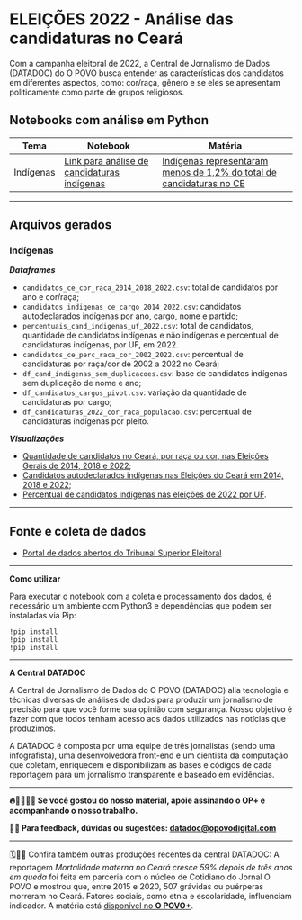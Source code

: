 # ELEIÇÕES 2022 - Análise das candidaturas no Ceará

Com a campanha eleitoral de 2022, a Central de Jornalismo de Dados (DATADOC) do O POVO busca entender as características dos candidatos em diferentes aspectos, como: cor/raça, gênero e se eles se apresentam politicamente como parte de grupos religiosos.

## Notebooks com análise em Python

| Tema | Notebook | Matéria | 
| -------- | -------- | -------- |
| Indígenas     | [Link para análise de candidaturas indígenas](https://github.com/datadoc-opovo/candidaturas-eleicoes-2022/blob/main/Candidaturas_no_CE_ind%C3%ADgenas.ipynb)  | [Indígenas representaram menos de 1,2% do total de candidaturas no CE](https://mais.opovo.com.br/reportagens-especiais/2022/09/10291900-indigenas-representaram-menos-de-12-do-total-de-candidaturas-no-ce.html) |

---
## Arquivos gerados
### Indígenas

***Dataframes***

* `candidatos_ce_cor_raca_2014_2018_2022.csv`: total de candidatos por ano e cor/raça;
* `candidatos_indigenas_ce_cargo_2014_2022.csv`: candidatos autodeclarados indígenas por ano, cargo, nome e partido;
* `percentuais_cand_indigenas_uf_2022.csv`: total de candidatos, quantidade de candidatos indígenas e não indígenas e percentual de candidaturas indígenas, por UF, em 2022.
* `candidatos_ce_perc_raca_cor_2002_2022.csv`: percentual de candidaturas por raça/cor de 2002 a 2022 no Ceará;
* `df_cand_indigenas_sem_duplicacoes.csv`: base de candidatos indígenas sem duplicação de nome e ano;
* `df_candidatos_cargos_pivot.csv`: variação da quantidade de candidaturas por cargo;
* `df_candidaturas_2022_cor_raca_populacao.csv`: percentual de candidaturas indígenas por pleito.

***Visualizações***

* [Quantidade de candidatos no Ceará, por raça ou cor, nas Eleições Gerais de 2014, 2018 e 2022](https://public.flourish.studio/visualisation/10949978/);
* [Candidatos autodeclarados indígenas nas Eleições do Ceará em 2014, 2018 e 2022](https://public.flourish.studio/visualisation/10950284/);
* [Percentual de candidatos indígenas nas eleições de 2022 por UF](https://public.flourish.studio/visualisation/10950161/).

---

## Fonte e coleta de dados

* [Portal de dados abertos do Tribunal Superior Eleitoral](https://dadosabertos.tse.jus.br/)

---

**Como utilizar**

Para executar o notebook com a coleta e processamento dos dados, é necessário um ambiente com Python3 e dependências que podem ser instaladas via Pip:

```
!pip install 
!pip install 
!pip install 
```

---

**A Central DATADOC**

A Central de Jornalismo de Dados do O POVO (DATADOC) alia tecnologia e técnicas diversas de análises de dados para produzir um jornalismo de precisão para que você forme sua opinião com segurança. Nosso objetivo é fazer com que todos tenham acesso aos dados utilizados nas notícias que produzimos.

A DATADOC é composta por uma equipe de três jornalistas (sendo uma infografista), uma desenvolvedora front-end e um cientista da computação que coletam, enriquecem e disponibilizam as bases e códigos de cada reportagem para um jornalismo transparente e baseado em evidências.

---

**🔥📰👩🏻‍💻 Se você gostou do nosso material, apoie assinando o OP+ e acompanhando o nosso trabalho.**

**📝📨 Para feedback, dúvidas ou sugestões: datadoc@opovodigital.com**

---

🗓️🕵🏻 Confira também outras produções recentes da central DATADOC: A reportagem *Mortalidade materna no Ceará cresce 59% depois de três anos em queda* foi feita em parceria com o núcleo de Cotidiano do Jornal O POVO e mostrou que, entre 2015 e 2020, 507 grávidas ou puérperas morreram no Ceará. Fatores sociais, como etnia e escolaridade, influenciam indicador. A matéria está [disponível no **O POVO+**](https://mais.opovo.com.br/jornal/reportagem/2022/08/22/mortalidade-materna-no-ceara-cresce-59-depois-de-tres-anos-em-queda.html).
